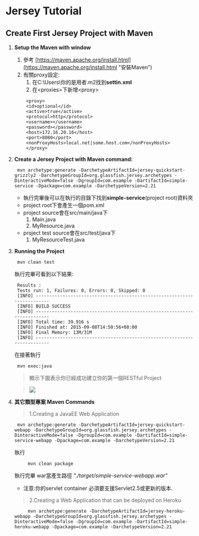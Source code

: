 # Jersey Tutorial #

## Create First Jersey Project with Maven ##
1. **Setup the Maven with window**
	1. 參考 [https://maven.apache.org/install.html](https://maven.apache.org/install.html "安裝Maven")
	2. 有關proxy設定:
		1. 在C:\Users\你的是用者\.m2找到**settin.xml**
		2. 在<proxies\>下新增<proxy\>
		>
		  	<proxy>
			<id>optional</id>
	      	<active>true</active>
	      	<protocol>http</protocol>
	      	<username></username>
	      	<password></password>
	        <host>172.16.20.16</host>
	      	<port>8080</port>
	      	<nonProxyHosts>local.net|some.host.com</nonProxyHosts>
	      	</proxy>
		>	
2. **Create a Jersey Project with Maven command:**
	>  
		mvn archetype:generate -DarchetypeArtifactId=jersey-quickstart-grizzly2 -DarchetypeGroupId=org.glassfish.jersey.archetypes -DinteractiveMode=false -DgroupId=com.example -DartifactId=simple-service -Dpackage=com.example -DarchetypeVersion=2.21
	>

	 	

	- 執行完畢後可以在執行的目錄下找到**simple-service**(project root)資料夾	  
	-	project root下會產生一個pom.xml
	-	project source會在src/main/java下
		1. Main.java
		2. MyResource.java
	-	project test source會在src/test/java下
		1. MyResourceTest.java
	
		
3. **Running the Project**
	>
		mvn clean test
	>
	執行完畢可看到以下結果:
	>
		Results :
		Tests run: 1, Failures: 0, Errors: 0, Skipped: 0
		[INFO] ------------------------------------------------------------------------
		[INFO] BUILD SUCCESS
		[INFO] ------------------------------------------------------------------------
		[INFO] Total time: 39.916 s
		[INFO] Finished at: 2015-09-08T14:50:56+08:00
		[INFO] Final Memory: 13M/31M
		[INFO] ------------------------------------------------------------------------
	>
	在接著執行
	>
		mvn exec:java
	>
	>顯示下圖表示你已經成功建立你的第一個RESTful Project
	
	>![](http://i.imgur.com/8mP6sVD.jpg)

4. **其它類型專案 Maven Commands**
	>1.Creating a JavaEE Web Application
	>
		mvn archetype:generate -DarchetypeArtifactId=jersey-quickstart-webapp -DarchetypeGroupId=org.glassfish.jersey.archetypes -DinteractiveMode=false -DgroupId=com.example -DartifactId=simple-service-webapp -Dpackage=com.example -DarchetypeVersion=2.21
	>
	執行
	>
			mvn clean package
	>
	執行完畢 war當產生路徑 *"./target/simple-service-webapp.war"*
	- 注意:你的servlet container 必須要支援Servlet2.5或更新的版本.
	
	>2.Creating a Web Application that can be deployed on Heroku
	>
			mvn archetype:generate -DarchetypeArtifactId=jersey-heroku-webapp -DarchetypeGroupId=org.glassfish.jersey.archetypes -DinteractiveMode=false -DgroupId=com.example -DartifactId=simple-heroku-webapp -Dpackage=com.example -DarchetypeVersion=2.21
	>

